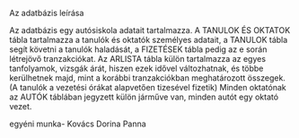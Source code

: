 Az adatbázis leírása

Az adatbázis egy autósiskola adatait tartalmazza. A TANULOK ÉS OKTATOK tábla tartalmazza a tanulók és oktatók személyes adatait, a TANULOK tábla segít követni a tanulók haladását, a FIZETÉSEK tábla pedig az e során létrejövő tranzakciókat. Az ARLISTA tábla külön tartalmazza az egyes tanfolyamok, vizsgák árát, hiszen ezek idővel változhatnak, és többe kerülhetnek majd, mint a korábbi tranzakciókban meghatározott összegek. (A tanulók a vezetési órákat alapvetően tizesével fizetik) Minden oktatónak az AUTÓK táblában jegyzett külön járműve van, minden autót egy oktató vezet.


egyéni munka- Kovács Dorina Panna
